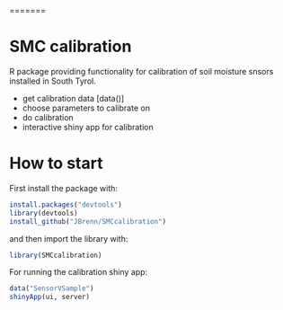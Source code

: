 
=======
# SMC calibration
R package providing functionality for calibration of soil moisture snsors installed in South Tyrol.
* get calibration data [data()]
* choose parameters to calibrate on
* do calibration
* interactive shiny app for calibration


# How to start

First install the package with:

```R
install.packages("devtools")
library(devtools)
install_github("JBrenn/SMCcalibration")
```

and then import the library with:

```R
library(SMCcalibration)
```

For running the calibration shiny app:

```R
data("SensorVSample")
shinyApp(ui, server)
```